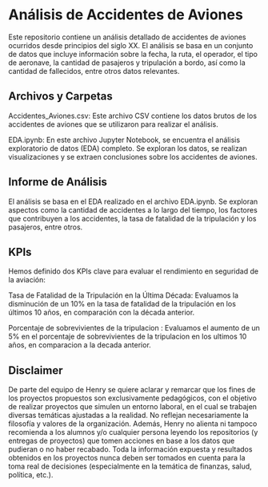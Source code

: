 # Análisis de Accidentes de Aviones
Este repositorio contiene un análisis detallado de accidentes de aviones ocurridos desde principios del siglo XX. El análisis se basa en un conjunto de datos que incluye información sobre la fecha, la ruta, el operador, el tipo de aeronave, la cantidad de pasajeros y tripulación a bordo, así como la cantidad de fallecidos, entre otros datos relevantes.

## Archivos y Carpetas
Accidentes_Aviones.csv: Este archivo CSV contiene los datos brutos de los accidentes de aviones que se utilizaron para realizar el análisis.

EDA.ipynb: En este archivo Jupyter Notebook, se encuentra el análisis exploratorio de datos (EDA) completo. Se exploran los datos, se realizan visualizaciones y se extraen conclusiones sobre los accidentes de aviones.

## Informe de Análisis
El análisis se basa en el EDA realizado en el archivo EDA.ipynb. Se exploran aspectos como la cantidad de accidentes a lo largo del tiempo, los factores que contribuyen a los accidentes, la tasa de fatalidad de la tripulación y los pasajeros, entre otros.

## KPIs
Hemos definido dos KPIs clave para evaluar el rendimiento en seguridad de la aviación:

Tasa de Fatalidad de la Tripulación en la Última Década: Evaluamos la disminución de un 10% en la tasa de fatalidad de la tripulación en los últimos 10 años, en comparación con la década anterior.

Porcentaje de sobrevivientes de la tripulacion : Evaluamos el aumento de un 5% en el porcentaje de sobrevivientes de la tripulacion en los ultimos 10 años, en comparacion a la decada anterior.

## Disclaimer
De parte del equipo de Henry se quiere aclarar y remarcar que los fines de los proyectos propuestos son exclusivamente pedagógicos, con el objetivo de realizar proyectos que simulen un entorno laboral, en el cual se trabajen diversas temáticas ajustadas a la realidad. No reflejan necesariamente la filosofía y valores de la organización. Además, Henry no alienta ni tampoco recomienda a los alumnos y/o cualquier persona leyendo los repositorios (y entregas de proyectos) que tomen acciones en base a los datos que pudieran o no haber recabado. Toda la información expuesta y resultados obtenidos en los proyectos nunca deben ser tomados en cuenta para la toma real de decisiones (especialmente en la temática de finanzas, salud, política, etc.).
